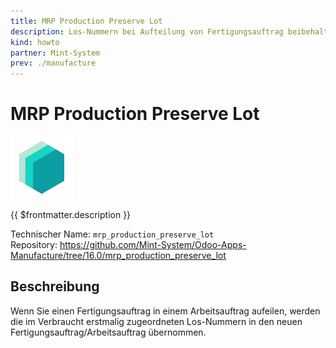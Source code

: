 ```yaml
---
title: MRP Production Preserve Lot
description: Los-Nummern bei Aufteilung von Fertigungsauftrag beibehalten.
kind: howto
partner: Mint-System
prev: ./manufacture
---
```

# MRP Production Preserve Lot
![icon_oms_box](attachments/icons_odoo_mint_system.png)

{{ $frontmatter.description }}

Technischer Name: `mrp_production_preserve_lot`\
Repository: <https://github.com/Mint-System/Odoo-Apps-Manufacture/tree/16.0/mrp_production_preserve_lot>

## Beschreibung

Wenn Sie einen Fertigungsauftrag in einem Arbeitsauftrag aufeilen, werden die im Verbraucht erstmalig zugeordneten Los-Nummern in den neuen Fertigungsauftrag/Arbeitsauftrag übernommen.
